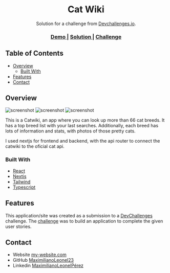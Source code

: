 <!-- Please update value in the {}  -->

<h1 align="center">Cat Wiki</h1>

<div align="center">
   Solution for a challenge from  <a href="http://devchallenges.io" target="_blank">Devchallenges.io</a>.
</div>

<div align="center">
  <h3>
    <a href="https://catwiki-eta.vercel.app/">
      Demo
    </a>
    <span> | </span>
    <a href="https://github.com/MaximilianoLeonel23/catwiki">
      Solution
    </a>
    <span> | </span>
    <a href="https://devchallenges.io/challenges/f4NJ53rcfgrP6sBMD2jt">
      Challenge
    </a>
  </h3>
</div>

<!-- TABLE OF CONTENTS -->

## Table of Contents

- [Overview](#overview)
  - [Built With](#built-with)
- [Features](#features)
- [Contact](#contact)

<!-- OVERVIEW -->

## Overview

![screenshot](https://github.com/MaximilianoLeonel23/my-unsplash/blob/main/assets/images/catwiki_1.png)
![screenshot](https://github.com/MaximilianoLeonel23/my-unsplash/blob/main/assets/images/catwiki_2.png)
![screenshot](https://github.com/MaximilianoLeonel23/my-unsplash/blob/main/assets/images/catwiki_3.png)

This is a Catwiki, an app where you can look up more than 66 cat breeds. It has a top breed list with your last searches. Additionally, each breed has lots of information and stats, with photos of those pretty cats.

I used nextjs for frontend and backend, with the api router to connect the catwiki to the oficial cat api. 


### Built With


- [React](https://reactjs.org/)
- [Nextjs](https://nextjs.org/)
- [Tailwind](https://tailwindcss.com/)
- [Typescript](https://www.typescriptlang.org/)

## Features

This application/site was created as a submission to a [DevChallenges](https://devchallenges.io/challenges) challenge. The [challenge](https://devchallenges.io/challenges/rYyhwJAxMfES5jNQ9YsP) was to build an application to complete the given user stories.

## Contact

- Website [my-website.com](https://maxoleo-dev.vercel.app/)
- GitHub [MaximilianoLeonel23](https://github.com/MaximilianoLeonel23)
- Linkedin [MaximilianoLeonelPérez](www.linkedin.com/in/maximiliano-leonel-pérez-8846b826a)

